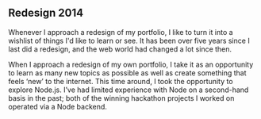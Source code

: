 ## Redesign 2014
Whenever I approach a redesign of my portfolio, I like to turn it into a wishlist of things I'd like to learn or see. It has been over five years since I last did a redesign, and the web world had changed a lot since then.


When I approach a redesign of my own portfolio, I take it as an opportunity to learn as many new topics as possible as well as create something that feels ‘new’ to the internet. This time around, I took the opportunity to explore Node.js. I’ve had limited experience with Node on a second-hand basis in the past; both of the winning hackathon projects I worked on operated via a Node backend.
